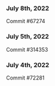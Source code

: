 ### July 8th, 2022

Commit #67274

### July 5th, 2022

Commit #314353


### July 4th, 2022

Commit #72281
